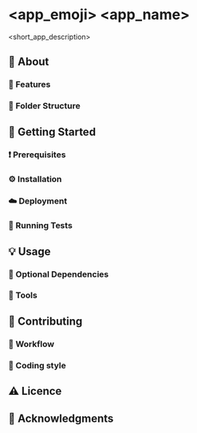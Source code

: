 # <app_emoji> <app_name>

<short_app_description>

## 👀 About

### 🎯 Features

### 📂 Folder Structure

## 🚀 Getting Started

### ❗ Prerequisites

### ⚙️ Installation

### ☁️ Deployment

### 🧪 Running Tests

## 💡 Usage

### 🚩 Optional Dependencies

### 🧰 Tools

## 👥 Contributing

### 🔀 Workflow

### 🔆 Coding style

## ⚠️ Licence

## 💎 Acknowledgments
